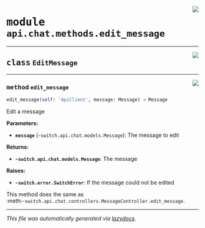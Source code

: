 <!-- markdownlint-disable -->

<a href="../../../src/switch/api/chat/methods/edit_message.py#L0"><img align="right" src="https://img.shields.io/badge/-source-cccccc?style=flat-square"/></a>

# <kbd>module</kbd> `api.chat.methods.edit_message`






---

<a href="../../../src/switch/api/chat/methods/edit_message.py#L6"><img align="right" src="https://img.shields.io/badge/-source-cccccc?style=flat-square"/></a>

## <kbd>class</kbd> `EditMessage`







---

<a href="../../../src/switch/api/chat/methods/edit_message.py#L7"><img align="right" src="https://img.shields.io/badge/-source-cccccc?style=flat-square"/></a>

### <kbd>method</kbd> `edit_message`

```python
edit_message(self: 'ApiClient', message: Message) → Message
```

Edit a message 



**Parameters:**
 
 - <b>`message`</b> (``~switch.api.chat.models.Message``):  The message to edit 



**Returns:**
 
 - <b>```~switch.api.chat.models.Message```</b>:  The message 



**Raises:**
 
 - <b>```~switch.error.SwitchError```</b>:  If the message could not be edited 

This method does the same as :meth:`~switch.api.chat.controllers.MessageController.edit_message`. 




---

_This file was automatically generated via [lazydocs](https://github.com/ml-tooling/lazydocs)._
